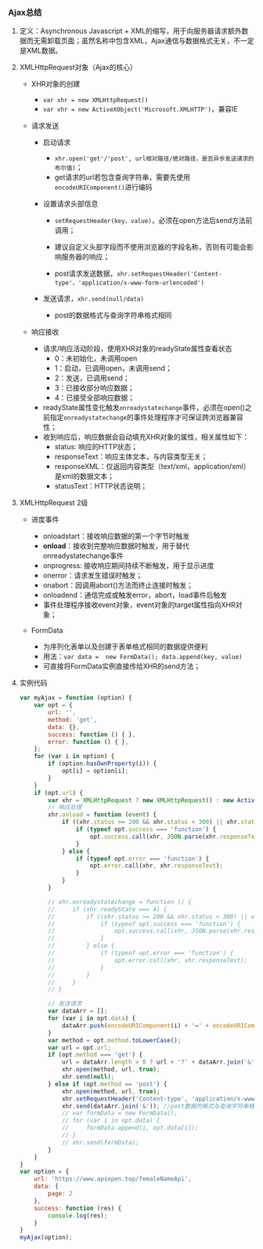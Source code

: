 ### Ajax总结

1. 定义：Asynchronous  Javascript + XML的缩写，用于向服务器请求额外数据而无需卸载页面；虽然名称中包含XML，Ajax通信与数据格式无关，不一定是XML数据。

2. XMLHttpRequest对象（Ajax的核心）

   - XHR对象的创建

     - `var xhr = new XMLHttpRequest()`
     - `var xhr = new ActiveXObject('Microsoft.XMLHTTP')`，兼容IE

   - 请求发送

     - 启动请求

       - `xhr.open('get'/'post', url相对路径/绝对路径，是否异步发送请求的布尔值)`；
       - get请求的url若包含查询字符串，需要先使用`encodeURIComponent()`进行编码

     - 设置请求头部信息

       - `setRequestHeader(key，value)`，必须在open方法后send方法前调用；

       - 建议自定义头部字段而不使用浏览器的字段名称，否则有可能会影响服务器的响应；
       - post请求发送数据，`xhr.setRequestHeader('Content-type'，'application/x-www-form-urlencoded')`

     - 发送请求，`xhr.send(null/data)`

       - post的数据格式与查询字符串格式相同

   - 响应接收

     - 请求/响应活动阶段，使用XHR对象的readyState属性查看状态
       - 0：未初始化，未调用open
       - 1：启动，已调用open，未调用send；
       - 2：发送，已调用send；
       - 3：已接收部分响应数据；
       - 4：已接受全部响应数据；
     - readyState属性变化触发`onreadystatechange`事件，必须在open()之前指定`onreadystatechange`的事件处理程序才可保证跨浏览器兼容性；
     - 收到响应后，响应数据会自动填充XHR对象的属性，相关属性如下：
       - status: 响应的HTTP状态；
       - responseText：响应主体文本，与内容类型无关；
       - responseXML：仅返回内容类型（text/xml，application/xml）是xml的数据文本；
       - statusText：HTTP状态说明；

3. XMLHttpRequest 2级

   - 进度事件
     - onloadstart：接收响应数据的第一个字节时触发
     - **onload**：接收到完整响应数据时触发，用于替代onreadystatechange事件
     - onprogress: 接收响应期间持续不断触发，用于显示进度
     - onerror：请求发生错误时触发；
     - onabort：因调用abort()方法而终止连接时触发；
     - onloadend：通信完成或触发error，abort，load事件后触发
     - 事件处理程序接收event对象，event对象的target属性指向XHR对象；

   - FormData
     - 为序列化表单以及创建于表单格式相同的数据提供便利
     - 用法：`var data =  new FormData(); data.append(key, value)`
     - 可直接将FormData实例直接传给XHR的send方法；

4. 实例代码

   ```javascript
   var myAjax = function (option) {
       var opt = {
           url: '',
           method: 'get',
           data: {},
           success: function () { },
           error: function () { },
       };
       for (var i in option) {
           if (option.hasOwnProperty(i)) {
               opt[i] = option[i];
           }
       }
       if (opt.url) {
           var xhr = XMLHttpRequest ? new XMLHttpRequest() : new ActiveObject('Microsoft.XMLHTTP');
           // 响应处理
           xhr.onload = function (event) {
               if ((xhr.status >= 200 && xhr.status < 300) || xhr.status === 304) { // 304代表请求的资源并未被修改可以使用浏览器中缓存的版本
                   if (typeof opt.success === 'function') {
                       opt.success.call(xhr, JSON.parse(xhr.responseText));
                   }
               } else {
                   if (typeof opt.error === 'function') {
                       opt.error.call(xhr, xhr.responseText);
                   }
               }
           }
   
           // xhr.onreadystatechange = function () {
           //     if (xhr.readyState === 4) {
           //         if ((xhr.status >= 200 && xhr.status < 300) || xhr.status === 304) {
           //             if (typeof opt.success === 'function') {
           //                 opt.success.call(xhr, JSON.parse(xhr.responseText));
           //             }
           //         } else {
           //             if (typeof opt.error === 'function') {
           //                 opt.error.call(xhr, xhr.responseText);
           //             }
           //         }
           //     }
           // }
   
           // 发送请求
           var dataArr = [];
           for (var i in opt.data) {
               dataArr.push(encodeURIComponent(i) + '=' + encodeURIComponent(opt.data[i]));
           }
           var method = opt.method.toLowerCase();
           var url = opt.url;
           if (opt.method === 'get') {
               url = dataArr.length > 0 ? url + '?' + dataArr.join('&') : url;
               xhr.open(method, url, true);
               xhr.send(null);
           } else if (opt.method == 'post') {
               xhr.open(method, url, true);
               xhr.setRequestHeader('Content-type', 'application/x-www-form-urlencoded');
               xhr.send(dataArr.join('&')); //post数据的格式与查询字符串格式相同
               // var formData = new FormData();
               // for (var i in opt.data) {
               //     formData.append(i, opt.data[i]);
               // }
               // xhr.send(formData);
           }
       }
   }
   var option = {
       url: 'https://www.apiopen.top/femaleNameApi',
       data: {
           page: 2
       },
       success: function (res) {
           console.log(res);
       }
   }
   myAjax(option);
   ```

   